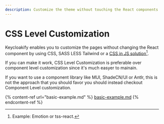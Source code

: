 ```yaml
---
description: Customize the theme without touching the React components
---
```


# CSS Level Customization

Keycloakify enables you to customize the pages without changing the React component by using CSS, SASS LESS Tailwind or a [CSS in JS solution](#user-content-fn-1)[^1]. &#x20;

If you can make it work, CSS Level Customization is preferable over component level customization since it's much easyer to mainain. &#x20;

If you want to use a component library like MUI, ShadeCN/UI or Antlr, this is not the approach that you should favor you should instead checkout Component Level customization. &#x20;

{% content-ref url="basic-example.md" %}
[basic-example.md](basic-example.md)
{% endcontent-ref %}

[^1]: Example: Emotion or tss-react.
